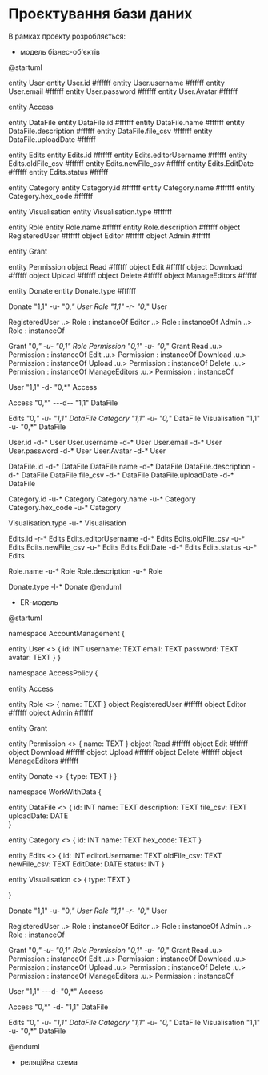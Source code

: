 # Проєктування бази даних

В рамках проекту розробляється: 
- модель бізнес-об'єктів 

@startuml 

entity User
entity User.id #ffffff 
entity User.username #ffffff
entity User.email #ffffff
entity User.password #ffffff 
entity User.Avatar #ffffff

entity Access

entity DataFile
entity DataFile.id #ffffff 
entity DataFile.name #ffffff 
entity DataFile.description #ffffff 
entity DataFile.file_csv #ffffff 
entity DataFile.uploadDate #ffffff  

entity Edits
entity Edits.id #ffffff
entity Edits.editorUsername #ffffff
entity Edits.oldFile_csv #ffffff
entity Edits.newFile_csv #ffffff
entity Edits.EditDate #ffffff
entity Edits.status #ffffff

entity Category
entity Category.id #ffffff 
entity Category.name #ffffff 
entity Category.hex_code #ffffff

entity Visualisation
entity Visualisation.type #ffffff

entity Role
entity Role.name #ffffff
entity Role.description #ffffff
object RegisteredUser #ffffff
object Editor #ffffff
object Admin #ffffff

entity Grant

entity Permission
object Read #ffffff
object Edit #ffffff
object Download #ffffff
object Upload #ffffff
object Delete #ffffff
object ManageEditors #ffffff

entity Donate
entity Donate.type #ffffff


Donate "1,1" -u- "0,*" User
Role "1,1" -r- "0,*" User

RegisteredUser ..> Role : instanceOf
Editor ..> Role : instanceOf
Admin ..> Role : instanceOf

Grant "0,*" -u- "0,1"  Role
Permission "0,1" -u- "0,*"  Grant
Read .u.> Permission : instanceOf
Edit .u.> Permission : instanceOf
Download .u.> Permission : instanceOf
Upload .u.> Permission : instanceOf
Delete .u.> Permission : instanceOf
ManageEditors .u.> Permission : instanceOf

User "1,1" -d- "0,*" Access

Access "0,*" ---d-- "1,1" DataFile

Edits "0,*" -u- "1,1" DataFile
Category "1,1" -u- "0,*" DataFile
Visualisation "1,1" -u- "0,*" DataFile


User.id -d-* User 
User.username -d-* User
User.email -d-* User 
User.password -d-* User 
User.Avatar -d-* User
 
DataFile.id -d-* DataFile
DataFile.name -d-* DataFile
DataFile.description -d-* DataFile
DataFile.file_csv -d-* DataFile
DataFile.uploadDate -d-* DataFile

Category.id -u-* Category
Category.name -u-* Category
Category.hex_code -u-* Category

Visualisation.type -u-* Visualisation

Edits.id -r-* Edits
Edits.editorUsername -d-* Edits
Edits.oldFile_csv -u-* Edits
Edits.newFile_csv -u-* Edits
Edits.EditDate -d-* Edits
Edits.status -u-* Edits

Role.name -u-* Role
Role.description -u-* Role

Donate.type -l-* Donate
@enduml 


- ER-модель

@startuml 

namespace AccountManagement {

entity User <<ENTITY>> {
    id: INT
    username: TEXT
    email: TEXT
    password: TEXT
    avatar: TEXT
}
}

namespace AccessPolicy {

entity Access

entity Role <<ENTITY>> {
    name: TEXT
}
object RegisteredUser #ffffff
object Editor #ffffff
object Admin #ffffff

entity Grant

entity Permission <<ENTITY>> {
    name: TEXT
}
object Read #ffffff
object Edit #ffffff
object Download #ffffff
object Upload #ffffff
object Delete #ffffff
object ManageEditors #ffffff

entity Donate <<ENTITY>> {
    type: TEXT
}
}


namespace WorkWithData {

entity DataFile <<ENTITY>> {
    id: INT 
    name: TEXT 
    description: TEXT 
    file_csv: TEXT
    uploadDate: DATE  
}

entity Category <<ENTITY>> {
    id: INT
    name: TEXT
    hex_code: TEXT
}

entity Edits <<ENTITY>> {
    id: INT
    editorUsername: TEXT
    oldFile_csv: TEXT
    newFile_csv: TEXT
    EditDate: DATE
    status: INT
}

entity Visualisation <<ENTITY>> {
    type: TEXT
}

}


Donate "1,1" -u- "0,*" User
Role "1,1" -r- "0,*" User

RegisteredUser ..> Role : instanceOf
Editor ..> Role : instanceOf
Admin ..> Role : instanceOf

Grant "0,*" -u- "0,1"  Role
Permission "0,1" -u- "0,*"  Grant
Read .u.> Permission : instanceOf
Edit .u.> Permission : instanceOf
Download .u.> Permission : instanceOf
Upload .u.> Permission : instanceOf
Delete .u.> Permission : instanceOf
ManageEditors .u.> Permission : instanceOf

User "1,1" ---d- "0,*" Access

Access "0,*" -d- "1,1" DataFile

Edits "0,*" -u- "1,1" DataFile
Category "1,1" -u- "0,*" DataFile
Visualisation "1,1" -u- "0,*" DataFile

@enduml 

- реляційна схема

